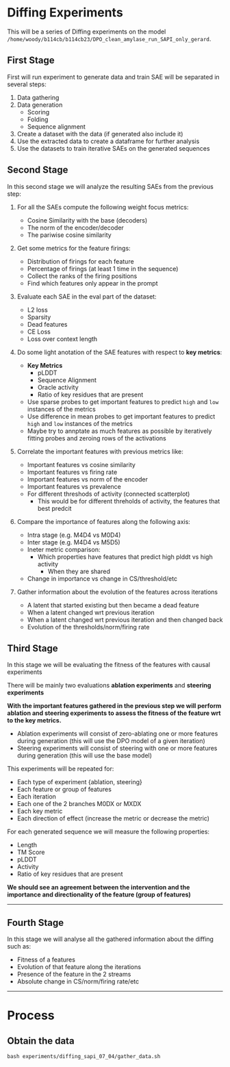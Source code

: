# Diffing Experiments


This will be a series of Diffing experiments on the model `/home/woody/b114cb/b114cb23/DPO_clean_amylase_run_SAPI_only_gerard`.

## First Stage


First will run experiment to generate data and train SAE will be separated in several steps:
1. Data gathering
2. Data generation
    - Scoring
    - Folding
    - Sequence alignment
3. Create a dataset with the data (if generated also include it)
4. Use the extracted data to create a dataframe for further analysis
5. Use the datasets to train iterative SAEs on the generated sequences 


## Second Stage

In this second stage we will analyze the resulting SAEs from the previous step:

1. For all the SAEs compute the following weight focus metrics:
    - Cosine Similarity with the base (decoders)
    - The norm of the encoder/decoder
    - The pariwise cosine similarity

2. Get some metrics for the feature firings:
    - Distribution of firings for each feature
    - Percentage of firings (at least 1 time in the sequence)
    - Collect the ranks of the firing positions
    - Find which features only appear in the prompt

3. Evaluate each SAE in the eval part of the dataset: 
    - L2 loss
    - Sparsity
    - Dead features
    - CE Loss 
    - Loss over context length

4. Do some light anotation of the SAE features with respect to **key metrics**:
    - **Key Metrics** 
        - pLDDT
        - Sequence Alignment
        - Oracle activity 
        - Ratio of key residues that are present 
    - Use sparse probes to get important features to predict `high` and `low` instances of the metrics 
    - Use difference in mean probes to get important features to predict `high` and `low` instances of the metrics 
    - Maybe try to annptate as much features as possible by iteratively fitting probes and zeroing rows of the activations

5. Correlate the important features with previous metrics like:
    - Important features vs cosine similarity
    - Important features vs firing rate
    - Important features vs norm of the encoder
    - Important features vs prevalence 
    - For different threshods of activity (connected scatterplot) 
        - This would be for different threholds of activity, the features that best predcit

6. Compare the importance of features along the following axis:
    - Intra stage (e.g. M4D4 vs M0D4)
    - Inter stage (e.g. M4D4 vs M5D5)
    - Ineter metric comparison:
        - Which properties have features that predict high plddt vs high activity
            - When they are shared
    - Change in importance vs change in CS/threshold/etc

7. Gather information about the evolution of the features across iterations
    - A latent that started existing but then became a dead feature
    - When a latent changed wrt previous iteration
    - When a latent changed wrt previous iteration and then changed back
    - Evolution of the thresholds/norm/firing rate
    


## Third Stage

In this stage we will be evaluating the fitness of the features with causal experiments

There will be mainly two evaluations **ablation experiments** and **steering experiments** 


**With the important features gathered in the previous step we will perform ablation and steering experiments to assess the fitness of the feature wrt to the key metrics.**


- Ablation experiments will consist of zero-ablating one or more features during generation (this will use the DPO model of  a given iteration)
- Steering experiments will consist of steering with one or more features during generation (this will use the base model)


This experiments will be repeated for:
- Each type of experiment {ablation, steering}
- Each feature or group of features
- Each iteration
- Each one of the 2 branches M0DX or MXDX
- Each key metric
- Each direction of effect (increase the metric or decrease the metric)



For each generated sequence we will measure the following properties:
- Length
- TM Score
- pLDDT
- Activity
- Ratio of key residues that are present 


**We should see an agreement between the intervention and the importance and directionality of the feature (group of features)**


----



## Fourth Stage


In this stage we will analyse all the gathered information about the diffing such as:

- Fitness of a features
- Evolution of that feature along the iterations
- Presence of the feature in the 2 streams
- Absolute change in CS/norm/firing rate/etc


----------

# Process


## Obtain the data


```{bash}
bash experiments/diffing_sapi_07_04/gather_data.sh
```



